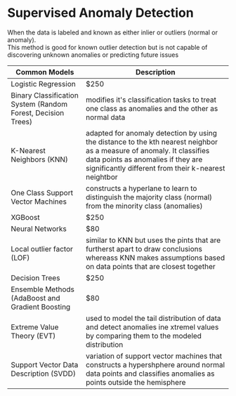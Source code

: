 # Supervised Anomaly Detection
When the data is labeled and known as either inlier or outliers (normal or anomaly). <br>
This method is good for known outlier detection but is not capable of discovering unknown anomalies or predicting future issues <br>

| Common Models                                    | Description|
| -------------------------------------------------| ------- |
| Logistic Regression                              | $250    |
| Binary Classification System (Random Forest, Decision Trees)    | modifies it's classification tasks to treat one class as anomalies and the other as normal data |
| K-Nearest Neighbors (KNN)                        | adapted for anomaly detection by using the distance to the kth nearest neighbor as a measure of anomaly. It classifies data points as anomalies if they are significantly different from their k-nearest neightbor    |
| One Class Support Vector Machines                | constructs a hyperlane to learn to distinguish the  majority class (normal) from the minority class (anomalies) |
| XGBoost                                          | $250    |
| Neural Networks                                  | $80     |
| Local outlier factor (LOF)                       | similar to KNN but uses the pints that are furtherst apart to draw conclusions whereass KNN makes assumptions based on data points that are closest together   |
| Decision Trees                                   | $250    |
| Ensemble Methods (AdaBoost and Gradient Boosting | $80     |
| Extreme Value Theory (EVT)                       | used to model the tail distribution of data and detect anomalies ine xtremel values by comparing them to the modeled distribution    |
| Support Vector Data Description (SVDD)           | variation of support vector machines that constructs a hypershphere around normal data points and classifies anomalies as points outside the hemisphere |

